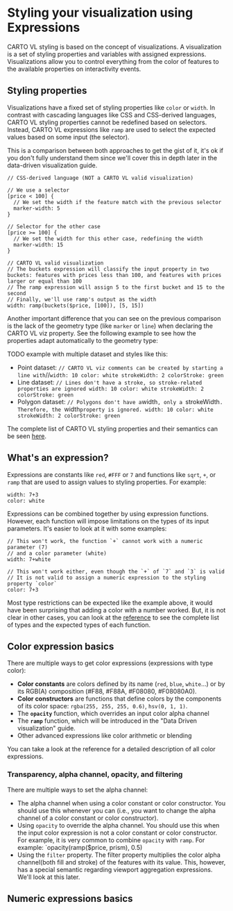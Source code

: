 # Styling your visualization using Expressions

CARTO VL styling is based on the concept of visualizations. A visualization is a set of styling properties and variables with assigned expressions. Visualizations allow you to control everything from the color of features to the available properties on interactivity events.

## Styling properties
Visualizations have a fixed set of styling properties like `color` or `width`. In contrast with cascading languages like CSS and CSS-derived languages, CARTO VL styling properties cannot be redefined based on selectors. Instead, CARTO VL expressions like `ramp` are used to select the expected values based on some input (the selector).

This is a comparison between both approaches to get the gist of it, it's ok if you don't fully understand them since we'll cover this in depth later in the data-driven visualization guide.

```CartoCSS
// CSS-derived language (NOT a CARTO VL valid visualization)

// We use a selector
[price < 100] {
  // We set the width if the feature match with the previous selector
  marker-width: 5
}

// Selector for the other case
[price >= 100] {
  // We set the width for this other case, redefining the width
  marker-width: 15
}
```

```CARTO_VL_Viz
// CARTO VL valid visualization
// The buckets expression will classify the input property in two buckets: features with prices less than 100, and features with prices larger or equal than 100
// The ramp expression will assign 5 to the first bucket and 15 to the second
// Finally, we'll use ramp's output as the width
width: ramp(buckets($price, [100]), [5, 15])
```

Another important difference that you can see on the previous comparison is the lack of the geometry type (like `marker` or `line`) when declaring the CARTO VL viz property. See the following example to see how the properties adapt automatically to the geometry type:

TODO
example with multiple dataset and styles like this:
- Point dataset:
  `
  // CARTO VL viz comments can be created by starting a line with `//`
  width: 10
  color: white
  strokeWidth: 2
  colorStroke: green
  `
- Line dataset:
`
// Lines don't have a stroke, so stroke-related properties are ignored
width: 10
color: white
strokeWidth: 2
colorStroke: green
`
- Polygon dataset:
`
  // Polygons don't have a `width`, only a `strokeWidth`. Therefore, the `width` property is ignored.
  width: 10
  color: white
  strokeWidth: 2
  colorStroke: green
`


The complete list of CARTO VL styling properties and their semantics can be seen [here](https://carto.com/developers/carto-vl/reference/#vizspec).


## What's an expression?

Expressions are constants like `red`, `#FFF` or `7` and functions like `sqrt`, `+`, or `ramp` that are used to assign values to styling properties. For example:
```CARTO_VL_Viz
width: 7+3
color: white
```

Expressions can be combined together by using expression functions. However, each function will impose limitations on the types of its input parameters. It's easier to look at it with some examples:
```CARTO_VL_Viz
// This won't work, the function `+` cannot work with a numeric parameter (7)
// and a color parameter (white)
width: 7+white
```
```CARTO_VL_Viz
// This won't work either, even though the `+` of `7` and `3` is valid
// It is not valid to assign a numeric expression to the styling property `color`
color: 7+3
```

Most type restrictions can be expected like the example above, it would have been surprising that adding a color with a number worked. But, it is not clear in other cases, you can look at the [reference](https://carto.com/developers/carto-vl/reference/) to see the complete list of types and the expected types of each function.

## Color expression basics

There are multiple ways to get color expressions (expressions with type color):
- **Color constants** are colors defined by its name (`red`, `blue`, `white`...) or by its RGB(A) composition (#F88, #F88A, #F08080, #F08080A0).
- **Color constructors** are functions that define colors by the components of its color space: `rgba(255, 255, 255, 0.6)`, `hsv(0, 1, 1)`.
- The **`opacity`** function, which overrides an input color alpha channel
- The **`ramp`** function, which will be introduced in the "Data Driven visualization" guide.
- Other advanced expressions like color arithmetic or blending

You can take a look at the reference for a detailed description of all color expressions.

### Transparency, alpha channel, opacity, and filtering

There are multiple ways to set the alpha channel:
- The alpha channel when using a color constant or color constructor. You should use this whenever you can (i.e., you want to change the alpha channel of a color constant or color constructor).
- Using `opacity` to override the alpha channel. You should use this when the input color expression is not a color constant or color constructor. For example, it is very common to combine `opacity` with `ramp`. For example: `opacity(ramp($price, prism), 0.5)
- Using the `filter` property. The filter property multiplies the color alpha channel(both fill and stroke) of the features with its value. This, however, has a special semantic regarding viewport aggregation expressions. We'll look at this later.


## Numeric expressions basics

